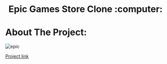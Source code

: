 <h1 align="center" style="margin-top: 0px;">Epic Games Store Clone :computer:</h1>

# About The Project:

![epic](https://user-images.githubusercontent.com/89863203/152043401-352782d0-0e84-4e3a-938d-8686223ecd84.png)

[Project link](https://rzayevgara.github.io/Epic-Games-Store-Clone)

